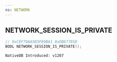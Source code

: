 ```yaml
---
ns: NETWORK
---
```

## NETWORK_SESSION_IS_PRIVATE

```c
// 0xCEF70AA5B3F89BA1 0xDB67785D
BOOL NETWORK_SESSION_IS_PRIVATE();
```

```
NativeDB Introduced: v1207
```

